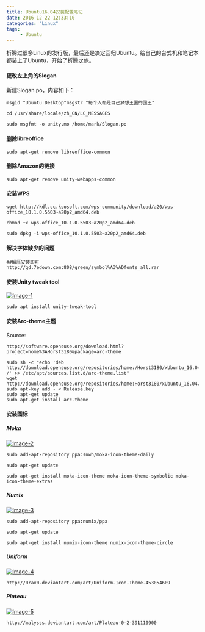 ```yaml
---
title: Ubuntu16.04安装配置笔记
date: 2016-12-22 12:33:10
categories: "Linux"
tags: 
     - Ubuntu
---
```



折腾过很多Linux的发行版，最后还是决定回归Ubuntu。给自己的台式机和笔记本都装上了Ubuntu，开始了折腾之旅。

<!-- more -->


#### 更改左上角的Slogan

新建Slogan.po，内容如下：

```
msgid "Ubuntu Desktop"msgstr "每个人都是自己梦想王国的国王"

```

```
cd /usr/share/locale/zh_CN/LC_MESSAGES

sudo msgfmt -o unity.mo /home/mark/Slogan.po

```


#### 删除libreoffice

```
sudo apt-get remove libreoffice-common

```

#### 删除Amazon的链接


```
sudo apt-get remove unity-webapps-common

```

#### 安装WPS

```
wget http://kdl.cc.ksosoft.com/wps-community/download/a20/wps-office_10.1.0.5503~a20p2_amd64.deb

chmod +x wps-office_10.1.0.5503~a20p2_amd64.deb

sudo dpkg -i wps-office_10.1.0.5503~a20p2_amd64.deb

```

#### 解决字体缺少的问题


```
##解压安装即可
http://gd.7edown.com:808/green/symbol%A3%ADfonts_all.rar

```

#### 安装Unity tweak tool

[![Image-1][]][Image-1]

```
sudo apt install unity-tweak-tool

```

#### 安装Arc-theme主题

Source:

```
http://software.opensuse.org/download.html?project=home%3AHorst3180&package=arc-theme

```

```
sudo sh -c "echo 'deb http://download.opensuse.org/repositories/home:/Horst3180/xUbuntu_16.04/ /' >> /etc/apt/sources.list.d/arc-theme.list"
wget http://download.opensuse.org/repositories/home:Horst3180/xUbuntu_16.04/Release.key
sudo apt-key add - < Release.key
sudo apt-get update
sudo apt-get install arc-theme

```

#### 安装图标

##### Moka

[![Image-2][]][Image-2]

```
sudo add-apt-repository ppa:snwh/moka-icon-theme-daily

sudo apt-get update

sudo apt-get install moka-icon-theme moka-icon-theme-symbolic moka-icon-theme-extras

```

##### Numix

[![Image-3][]][Image-3]
```
sudo add-apt-repository ppa:numix/ppa

sudo apt-get update

sudo apt-get install numix-icon-theme numix-icon-theme-circle

```
##### Uniform

[![Image-4][]][Image-4]

```
http://0rax0.deviantart.com/art/Uniform-Icon-Theme-453054609

```

##### Plateau

[![Image-5][]][Image-5]

```
http://malysss.deviantart.com/art/Plateau-0-2-391110900

```

[Image-1]: http://qn.atecher.com/mts/20180418/3853306638009344
[Image-2]: http://qn.atecher.com/mts/20180418/3853306639139840
[Image-3]: http://qn.atecher.com/mts/20180418/3853306641581056
[Image-4]: http://qn.atecher.com/mts/20180418/3853306640466944
[Image-5]: http://qn.atecher.com/mts/20180418/3853306644251648

                       